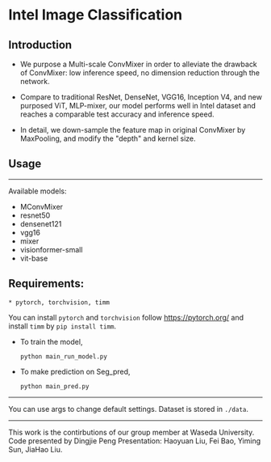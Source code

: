 # Intel Image Classification

## Introduction
* We purpose a Multi-scale ConvMixer in order to
alleviate the drawback of ConvMixer: low inference speed, 
no dimension reduction through the network.

* Compare to traditional ResNet, DenseNet, VGG16, Inception V4, and 
new purposed ViT, MLP-mixer, our model performs well in Intel dataset and reaches a comparable 
test accuracy and inference speed.

* In detail, we down-sample the feature map in original ConvMixer by MaxPooling,
and modify the "depth" and kernel size.

## Usage
--------------------------------
Available models: 
* MConvMixer
* resnet50
* densenet121
* vgg16 
* mixer 
* visionformer-small
* vit-base

## Requirements:
    * pytorch, torchvision, timm

You can install `pytorch` and `torchvision` follow https://pytorch.org/
and install `timm` by `pip install timm`.

* To train the model, 

   
   `python main_run_model.py` 

* To make prediction on Seg_pred,

    `python main_pred.py`
--- 
You can use args to change default settings.
Dataset is stored in `./data`.

--------------------------------
This work is the contirbutions of our group member at Waseda University.
Code presented by Dingjie Peng
Presentation: Haoyuan Liu, Fei Bao, Yiming Sun, JiaHao Liu.
